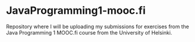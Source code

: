 # JavaProgramming1-mooc.fi

Repository where I will be uploading my submissions for exercises from the Java Programming 1 MOOC.fi course from the University of Helsinki.

